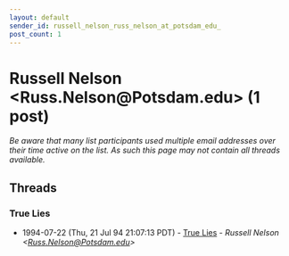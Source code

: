 ```yaml
---
layout: default
sender_id: russell_nelson_russ_nelson_at_potsdam_edu_
post_count: 1
---
```


# Russell Nelson <Russ.Nelson<span>@</span>Potsdam.edu> (1 post)

_Be aware that many list participants used multiple email addresses over their time active on the list. As such this page may not contain all threads available._

## Threads

### True Lies
+ 1994-07-22 (Thu, 21 Jul 94 21:07:13 PDT) - [True Lies](/archive/1994/07/508eeced40d944604049bde8f7824ac9a4563ed398650067dda2f31df05f71ca) - _Russell Nelson \<Russ.Nelson@Potsdam.edu\>_

